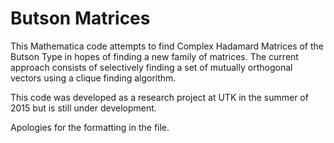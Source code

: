 # Butson Matrices

This Mathematica code attempts to find Complex Hadamard Matrices of the Butson Type in hopes of finding a new family of matrices. The current approach consists of selectively finding a set of mutually orthogonal vectors using a clique finding algorithm.

This code was developed as a research project at UTK in the summer of 2015 but is still under development.

Apologies for the formatting in the file.